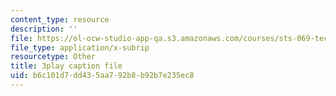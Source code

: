 ```yaml
---
content_type: resource
description: ''
file: https://ol-ocw-studio-app-qa.s3.amazonaws.com/courses/sts-069-technology-in-a-dangerous-world-fall-2002/b6c101d7dd435aa792b8b92b7e235ec8_s_dn2M7JWy8.vtt
file_type: application/x-subrip
resourcetype: Other
title: 3play caption file
uid: b6c101d7-dd43-5aa7-92b8-b92b7e235ec8
---
```

